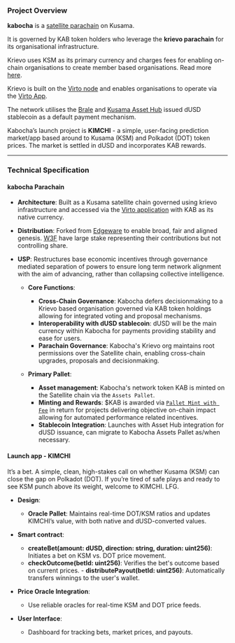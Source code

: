 ### **Project Overview**

**kabocha** is a [satellite parachain](https://github.com/monsieurbulb/satellite-chains/tree/main) on Kusama.

It is governed by KAB token holders who leverage the **krievo parachain** for its organisational infrastructure. 

Krievo uses KSM as its primary currency and charges fees for enabling on-chain organisations to create member based organisations. Read more [here](https://hackmd.io/jTfEz0aaS72qBscVOLAGJg).  

Krievo is built on the [Virto node](https://github.com/virto-network/virto-node/) and enables organisations to operate via the [Virto App](https://app.virto.dev/). 

The network utilises the [Brale](https://brale.xyz) and [Kusama Asset Hub](https://guide.kusama.network/docs/learn-assets) issued dUSD stablecoin as a default payment mechanism. 

Kabocha’s launch project is **KIMCHI** - a simple, user-facing prediction market/app based around to Kusama (KSM) and Polkadot (DOT) token prices. The market is settled in dUSD and incorporates KAB rewards.

---

### **Technical Specification**

#### kabocha Parachain
   - **Architecture**: Built as a Kusama satellite chain governed using krievo infrastructure and accessed via the [Virto application](https://app.virto.dev/) with KAB as its native currency.
- **Distribution**: Forked from [Edgeware](https://forum.polkadot.network/t/re-introducing-edgeware-substrates-most-chaotic-governance-experiment-and-second-oldest-mainnet/500) to enable broad, fair and aligned genesis. [W3F](https://web3.foundation/) have large stake representing their contributions but not controlling share.
- **USP**: Restructures base economic incentives through governance mediated separation of powers to ensure long term network alignment with the aim of advancing, rather than collapsing collective intelligence. 

   - **Core Functions**:
      - **Cross-Chain Governance**: Kabocha defers decisionmaking to a Krievo based organisation governed via KAB token holdings allowing for integrated voting and proposal mechanisms.
      - **Interoperability with dUSD stablecoin**: dUSD will be the main currency within Kabocha for payments providing stability and ease for users.
      - **Parachain Governance**: Kabocha's Krievo org maintains root permissions over the Satellite chain, enabling cross-chain upgrades, proposals and decisionmaking.

   - **Primary Pallet**:
      - **Asset management**: Kabocha's network token KAB is minted on the Satellite chain via the `Assets Pallet`.
      - **Minting and Rewards**: $KAB is awarded via [`Pallet Mint with Fee`](https://github.com/kabocha-network/pallet_mint_with_fee) in return for projects delivering objective on-chain impact allowing for automated performance related incentives.
      - **Stablecoin Integration**: Launches with Asset Hub integration for dUSD issuance, can migrate to Kabocha Assets Pallet as/when necessary.

#### Launch app - KIMCHI
It’s a bet. A simple, clean, high-stakes call on whether Kusama (KSM) can close the gap on Polkadot (DOT). If you’re tired of safe plays and ready to see KSM punch above its weight, welcome to KIMCHI. LFG.
   - **Design**:
      - **Oracle Pallet**: Maintains real-time DOT/KSM ratios and updates KIMCHI’s value, with both native and dUSD-converted values.
        
   - **Smart contract**:
      - **createBet(amount: dUSD, direction: string, duration: uint256)**: Initiates a bet on KSM vs. DOT price movement.
      - **checkOutcome(betId: uint256)**: Verifies the bet's outcome based on current prices.
    - **distributePayout(betId: uint256)**: Automatically transfers winnings to the user's wallet.

   - **Price Oracle Integration**:
      - Use reliable oracles for real-time KSM and DOT price feeds.

   - **User Interface**:
      - Dashboard for tracking bets, market prices, and payouts.
